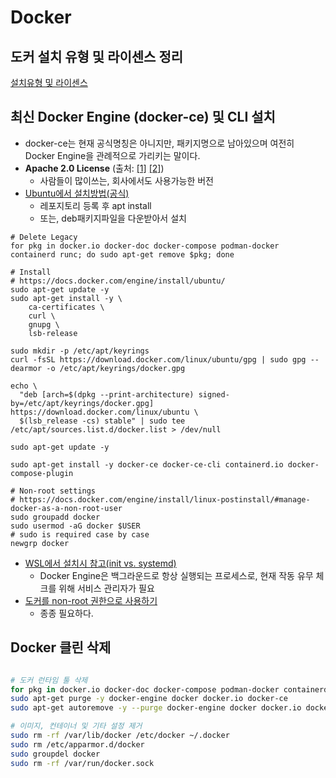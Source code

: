 # Docker

## 도커 설치 유형 및 라이센스 정리

[설치유형 및 라이센스](https://github.com/YunanJeong/container-orchestration/blob/main/docker/docker_license_history.md)

## 최신 Docker Engine (docker-ce) 및 CLI 설치

- docker-ce는 현재 공식명칭은 아니지만, 패키지명으로 남아있으며 여전히 Docker Engine을 관례적으로 가리키는 말이다.
- **Apache 2.0 License**  (출처: [[1]](https://docs.docker.com/engine/#licensing) [[2]](https://github.com/moby/moby/blob/master/LICENSE))
  - 사람들이 많이쓰는, 회사에서도 사용가능한 버전
- [Ubuntu에서 설치방법(공식)](https://docs.docker.com/engine/install/ubuntu/)
  - 레포지토리 등록 후 apt install
  - 또는, deb패키지파일을 다운받아서 설치

```shell
# Delete Legacy
for pkg in docker.io docker-doc docker-compose podman-docker containerd runc; do sudo apt-get remove $pkg; done

# Install
# https://docs.docker.com/engine/install/ubuntu/
sudo apt-get update -y
sudo apt-get install -y \
    ca-certificates \
    curl \
    gnupg \
    lsb-release

sudo mkdir -p /etc/apt/keyrings
curl -fsSL https://download.docker.com/linux/ubuntu/gpg | sudo gpg --dearmor -o /etc/apt/keyrings/docker.gpg

echo \
  "deb [arch=$(dpkg --print-architecture) signed-by=/etc/apt/keyrings/docker.gpg] https://download.docker.com/linux/ubuntu \
  $(lsb_release -cs) stable" | sudo tee /etc/apt/sources.list.d/docker.list > /dev/null

sudo apt-get update -y

sudo apt-get install -y docker-ce docker-ce-cli containerd.io docker-compose-plugin

# Non-root settings
# https://docs.docker.com/engine/install/linux-postinstall/#manage-docker-as-a-non-root-user
sudo groupadd docker
sudo usermod -aG docker $USER
# sudo is required case by case
newgrp docker
```

- [WSL에서 설치시 참고(init vs. systemd)](https://github.com/YunanJeong/linux-tips/blob/main/wsl/wsl_servicedaemon.md)
  - Docker Engine은 백그라운드로 항상 실행되는 프로세스로, 현재 작동 유무 체크를 위해 서비스 관리자가 필요
- [도커를 non-root 권한으로 사용하기](https://docs.docker.com/engine/install/linux-postinstall/#manage-docker-as-a-non-root-user)
  - 종종 필요하다.

## Docker 클린 삭제

```sh

# 도커 런타임 툴 삭제
for pkg in docker.io docker-doc docker-compose podman-docker containerd runc; do sudo apt-get remove $pkg; done
sudo apt-get purge -y docker-engine docker docker.io docker-ce
sudo apt-get autoremove -y --purge docker-engine docker docker.io docker-ce

# 이미지, 컨테이너 및 기타 설정 제거
sudo rm -rf /var/lib/docker /etc/docker ~/.docker
sudo rm /etc/apparmor.d/docker
sudo groupdel docker
sudo rm -rf /var/run/docker.sock
```
